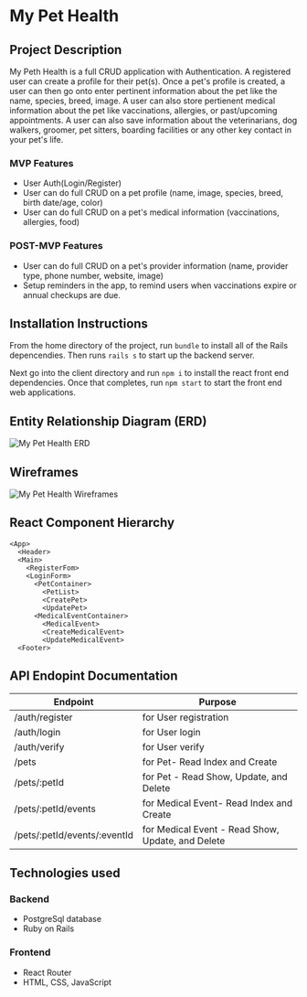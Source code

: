 # My Pet Health

## Project Description
My Peth Health is a full CRUD application with Authentication.  A registered user can create a profile for their pet(s).  Once a pet's profile is created, a user can then go onto enter pertinent information about the pet like the name, species, breed, image.  A user can also store pertienent medical information about the pet like vaccinations, allergies, or past/upcoming appointments.  A user can also save information about the veterinarians, dog walkers, groomer, pet sitters, boarding facilities or any other key contact in your pet's life. 
### MVP Features
* User Auth(Login/Register)
* User can do full CRUD on a pet profile (name, image, species, breed, birth date/age, color)
* User can do full CRUD on a pet's medical information (vaccinations, allergies, food) 

### POST-MVP Features
* User can do full CRUD on a pet's provider information (name, provider type, phone number, website, image)
* Setup reminders in the app, to remind users when vaccinations expire or annual checkups are due.
        
<!--##Feature List
  List of pieces of functionality of the app.
-->   
## Installation Instructions
From the home directory of the project, run `bundle` to install all of the Rails depencendies.    Then runs `rails s` to start up the backend server.

Next go into the client directory and run `npm i` to install the react front end dependencies.  Once that completes, run `npm start` to start the front end web applications.

## Entity Relationship Diagram (ERD)

![My Pet Health ERD](https://res.cloudinary.com/du4z2ezqn/image/upload/v1575256200/My-Pet-Health-ERD_vgddfq.png)

## Wireframes

![My Pet Health Wireframes](https://res.cloudinary.com/du4z2ezqn/image/upload/v1575295961/My-Pet-Health-Mid-Fi-Wireframes_ewqiuh.png)

## React Component Hierarchy
```
<App>
  <Header>
  <Main>
    <RegisterFom>
    <LoginForm>
      <PetContainer>
        <PetList>
        <CreatePet>
        <UpdatePet>
      <MedicalEventContainer>
        <MedicalEvent>
        <CreateMedicalEvent>
        <UpdateMedicalEvent>
  <Footer>
```
## API Endopint Documentation
|Endpoint|Purpose|
|---|---|
|/auth/register|for User registration|
|/auth/login|for User login|
|/auth/verify|for User verify|
|/pets|for Pet- Read Index and Create |
|/pets/:petId|for Pet - Read Show, Update, and Delete |
|/pets/:petId/events|for Medical Event- Read Index and Create |
|/pets/:petId/events/:eventId|for Medical Event - Read Show, Update, and Delete |

<!--
##Depencies
    - **List Dependencies** link to any project dependencies (e.g. 3rd party APIs, libraries, linter, etc).
    - Installation instructions (at the top of the README)
-->
## Technologies used
### Backend
* PostgreSql database
* Ruby on Rails

### Frontend
* React Router
* HTML, CSS, JavaScript

<!--
##Additional Libraries
    -  **Additional libraries**  - list all additional libraries you are planning to use.
##Timeframes
    -  **Timeframes** - Timeframes are a key in the development cycle.  You have limited time to code all parts of the app. 
    
    Your estimates can help you organize your workload better. Example:
 

| Component | Priority | Estimated Time | Time Invetsted | Actual Time |
| --- | :---: |  :---: | :---: | :---: |
| Adding Form | H | 3hrs| 3.5hrs | 3.5hrs |
| Working with API | H | 3hrs| 2.5hrs | 2.5hrs |
| Total | H | 6hrs| 5hrs | 5hrs |
-->